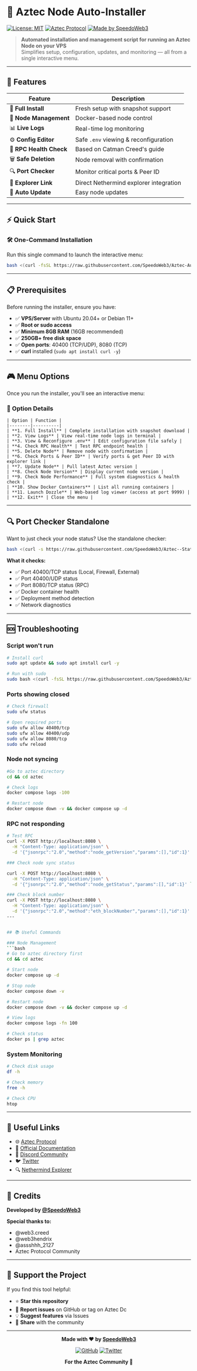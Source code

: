 # 🚀 Aztec Node Auto-Installer

[![License: MIT](https://img.shields.io/badge/License-MIT-yellow.svg)](https://opensource.org/licenses/MIT)
[![Aztec Protocol](https://img.shields.io/badge/Aztec-Protocol-blue)](https://aztec.network)
[![Made by SpeedoWeb3](https://img.shields.io/badge/Made%20by-SpeedoWeb3-cyan)](https://github.com/SpeedoWeb3)

> **Automated installation and management script for running an Aztec Node on your VPS**  
> Simplifies setup, configuration, updates, and monitoring — all from a single interactive menu.

---

## 📌 Features

| Feature | Description |
|---------|-------------|
| 🎯 **Full Install** | Fresh setup with snapshot support |
| 🐳 **Node Management** | Docker-based node control |
| 📊 **Live Logs** | Real-time log monitoring |
| ⚙️ **Config Editor** | Safe `.env` viewing & reconfiguration |
| 🏥 **RPC Health Check** | Based on Catman Creed's guide |
| 🗑️ **Safe Deletion** | Node removal with confirmation |
| 🔍 **Port Checker** | Monitor critical ports & Peer ID |
| 🔗 **Explorer Link** | Direct Nethermind explorer integration |
| 🔄 **Auto Update** | Easy node updates |

---

## ⚡ Quick Start

### 🛠️ One-Command Installation

Run this single command to launch the interactive menu:

```bash
bash <(curl -fsSL https://raw.githubusercontent.com/SpeedoWeb3/Aztec-Auto-installation-guide-by-SpeedoWeb3/main/aztec-node-installer.sh)
```

---

## 📋 Prerequisites

Before running the installer, ensure you have:

- ✅ **VPS/Server** with Ubuntu 20.04+ or Debian 11+
- ✅ **Root or sudo access**
- ✅ **Minimum 8GB RAM** (16GB recommended)
- ✅ **250GB+ free disk space**
- ✅ **Open ports**: 40400 (TCP/UDP), 8080 (TCP)
- ✅ **curl** installed (`sudo apt install curl -y`)

---

## 🎮 Menu Options

Once you run the installer, you'll see an interactive menu:



### 🔹 Option Details
```
| Option | Function |
|--------|----------|
| **1. Full Install** | Complete installation with snapshot download |
| **2. View Logs** | View real-time node logs in terminal |
| **3. View & Reconfigure .env** | Edit configuration file safely |
| **4. Check RPC Health** | Test RPC endpoint health |
| **5. Delete Node** | Remove node with confirmation |
| **6. Check Ports & Peer ID** | Verify ports & get Peer ID with explorer link |
| **7. Update Node** | Pull latest Aztec version |
| **8. Check Node Version** | Display current node version |
| **9. Check Node Performance** | Full system diagnostics & health check |
| **10. Show Docker Containers** | List all running containers |
| **11. Launch Dozzle** | Web-based log viewer (access at port 9999) |
| **12. Exit** | Close the menu |
```
---


## 🔍 Port Checker Standalone

Want to just check your node status? Use the standalone checker:

```bash
bash <(curl -s https://raw.githubusercontent.com/SpeedoWeb3/Aztec--Status--Checker/refs/heads/main/Performance)
```

**What it checks:**
- ✅ Port 40400/TCP status (Local, Firewall, External)
- ✅ Port 40400/UDP status
- ✅ Port 8080/TCP status (RPC)
- ✅ Docker container health
- ✅ Deployment method detection
- ✅ Network diagnostics

---

## 🆘 Troubleshooting

###  Script won't run
```bash
# Install curl
sudo apt update && sudo apt install curl -y

# Run with sudo
sudo bash <(curl -fsSL https://raw.githubusercontent.com/SpeedoWeb3/Aztec-Auto-installation-guide-by-SpeedoWeb3/main/aztec-node-installer.sh)
```

###  Ports showing closed
```bash
# Check firewall
sudo ufw status

# Open required ports
sudo ufw allow 40400/tcp
sudo ufw allow 40400/udp
sudo ufw allow 8080/tcp
sudo ufw reload
```

###  Node not syncing
```bash
#Go to aztec directory
cd && cd aztec

# Check logs
docker compose logs -100

# Restart node
docker compose down -v && docker compose up -d
```

###  RPC not responding
```bash
# Test RPC
curl -X POST http://localhost:8080 \
  -H "Content-Type: application/json" \
  -d '{"jsonrpc":"2.0","method":"node_getVersion","params":[],"id":1}'

### Check node sync status

curl -X POST http://localhost:8080 \
  -H "Content-Type: application/json" \
  -d '{"jsonrpc":"2.0","method":"node_getStatus","params":[],"id":1}' ```

### Check block number
curl -X POST http://localhost:8080 \
  -H "Content-Type: application/json" \
  -d '{"jsonrpc":"2.0","method":"eth_blockNumber","params":[],"id":1}'
---


## 📚 Useful Commands

### Node Management
```bash
# Go to aztec directory first
cd && cd aztec

# Start node
docker compose up -d 

# Stop node
docker compose down -v

# Restart node
docker compose down -v && docker compose up -d

# View logs
docker compose logs -fn 100

# Check status
docker ps | grep aztec
```

### System Monitoring
```bash
# Check disk usage
df -h

# Check memory
free -h

# Check CPU
htop
```

---

## 🔗 Useful Links

- 🌐 [Aztec Protocol](https://aztec.network)
- 📖 [Official Documentation](https://docs.aztec.network)
- 💬 [Discord Community](https://discord.gg/aztec)
- 🐦 [Twitter](https://twitter.com/aztecnetwork)
- 🔍 [Nethermind Explorer](https://aztec.nethermind.io/)

---

## 🙌 Credits

**Developed by [@SpeedoWeb3](https://github.com/SpeedoWeb3)**

**Special thanks to:**
- @web3.creed
- @web3hendrix
- @assshhh_2127
- Aztec Protocol Community
---

## 🌟 Support the Project

If you find this tool helpful:

- ⭐ **Star this repository**
- 🐛 **Report issues** on GitHub or tag on Aztec Dc
- 💡 **Suggest features** via Issues
- 🔄 **Share** with the community


---

<div align="center">

**Made with ❤️ by [SpeedoWeb3](https://github.com/SpeedoWeb3)**

[![GitHub](https://img.shields.io/badge/GitHub-SpeedoWeb3-black?logo=github)](https://github.com/SpeedoWeb3)
[![Twitter](https://img.shields.io/badge/Twitter-@SpeedoWeb3-blue?logo=twitter)](https://twitter.com/SpeedoWeb3)

**For the Aztec Community 🚀**

</div>

